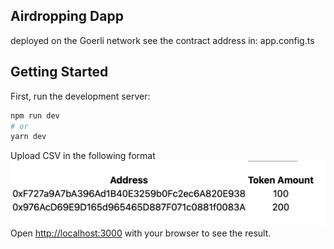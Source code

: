 ## Airdropping Dapp 
deployed on the Goerli network
see the contract address in: app.config.ts


## Getting Started

First, run the development server:

```bash
npm run dev
# or
yarn dev
```


Upload CSV in the following format
![img.png](img.png)
Open [http://localhost:3000](http://localhost:3000) with your browser to see the result.


